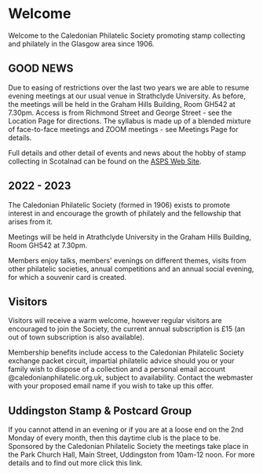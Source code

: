 # Welcome

Welcome to the Caledonian Philatelic Society promoting stamp collecting and philately in the Glasgow area since 1906.

## GOOD NEWS 

Due to easing of restrictions over the last two years we are able to resume evening meetings at our usual venue in Strathclyde University. As before, the meetings will be held in the Graham Hills Building, Room GH542 at 7.30pm. Access is from Richmond Street and George Street - see the Location Page for directions. The syllabus is made up of a blended mixture of face-to-face meetings and ZOOM meetings - see Meetings Page for details.

Full details and other detail of events and news about the hobby of stamp collecting in Scotalnad can be found on the [ASPS Web Site](https://www.scottishphilately.co.uk).

## 2022 - 2023

The Caledonian Philatelic Society (formed in 1906) exists to promote interest in and encourage the growth of philately and the fellowship that arises from it.

Meetings will be held in Atrathclyde University in the Graham Hills Building, Room GH542 at 7.30pm.

Members enjoy talks, members' evenings on different themes, visits from other philatelic societies, annual competitions and an annual social evening, for which a souvenir card is created.

## Visitors

Visitors will receive a warm welcome, however regular visitors are encouraged to join the Society, the current annual subscription is &pound;15 (an out of town subscription is also available).

Membership benefits include access to the Caledonian Philatelic Society exchange packet circuit, impartial philatelic advice should you or your family wish to dispose of a collection and a personal email account @caledonianphilatelic.org.uk, subject to availability. Contact the webmaster with your proposed email name if you wish to take up this offer.

## Uddingston Stamp & Postcard Group

If you cannot attend in an evening or if you are at a loose end on the 2nd Monday of every month, then this daytime club is the place to be. Sponsored by the Caledonian Philatelic Society the meetings take place in the Park Church Hall, Main Street, Uddingston from 10am-12 noon. For more details and to find out more click this link.
